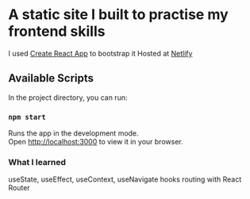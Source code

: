 # A static site I built to practise my frontend skills

I used [Create React App](https://github.com/facebook/create-react-app) to bootstrap it
Hosted at [Netlify](https://clone-final.netlify.app)

## Available Scripts

In the project directory, you can run:

### `npm start`

Runs the app in the development mode.\
Open [http://localhost:3000](http://localhost:3000) to view it in your browser.

### What I learned
useState, useEffect, useContext, useNavigate hooks
routing with React Router 
